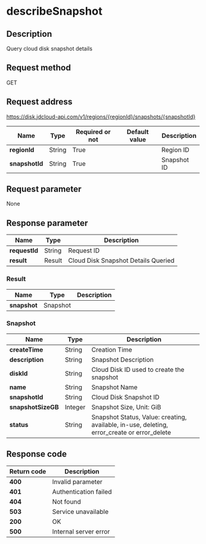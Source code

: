 # describeSnapshot


## Description
Query cloud disk snapshot details

## Request method
GET

## Request address
https://disk.jdcloud-api.com/v1/regions/{regionId}/snapshots/{snapshotId}

|Name|Type|Required or not|Default value|Description|
|---|---|---|---|---|
|**regionId**|String|True| |Region ID|
|**snapshotId**|String|True| |Snapshot ID|

## Request parameter
None


## Response parameter
|Name|Type|Description|
|---|---|---|
|**requestId**|String|Request ID|
|**result**|Result|Cloud Disk Snapshot Details Queried|


### Result
|Name|Type|Description|
|---|---|---|
|**snapshot**|Snapshot| |
### Snapshot
|Name|Type|Description|
|---|---|---|
|**createTime**|String|Creation Time|
|**description**|String|Snapshot Description|
|**diskId**|String|Cloud Disk ID used to create the snapshot|
|**name**|String|Snapshot Name|
|**snapshotId**|String|Cloud Disk Snapshot ID|
|**snapshotSizeGB**|Integer|Snapshot Size, Unit: GiB|
|**status**|String|Snapshot Status, Value: creating, available, in-use, deleting, error_create or error_delete|

## Response code
|Return code|Description|
|---|---|
|**400**|Invalid parameter|
|**401**|Authentication failed|
|**404**|Not found|
|**503**|Service unavailable|
|**200**|OK|
|**500**|Internal server error|
